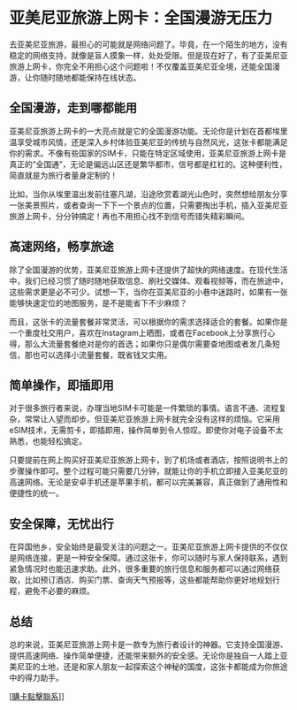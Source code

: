 # 亚美尼亚旅游上网卡：全国漫游无压力

去亚美尼亚旅游，最担心的可能就是网络问题了。毕竟，在一个陌生的地方，没有稳定的网络支持，就像是盲人摸象一样，处处受限。但是现在好了，有了亚美尼亚旅游上网卡，你完全不用担心这个问题啦！不仅覆盖亚美尼亚全境，还能全国漫游，让你随时随地都能保持在线状态。

## 全国漫游，走到哪都能用

亚美尼亚旅游上网卡的一大亮点就是它的全国漫游功能。无论你是计划在首都埃里温享受城市风情，还是深入乡村体验亚美尼亚的传统与自然风光，这张卡都能满足你的需求。不像有些国家的SIM卡，只能在特定区域使用，亚美尼亚旅游上网卡是真正的“全国通”，无论是偏远山区还是繁华都市，信号都是杠杠的。这种便利性，简直就是为旅行者量身定制的！

比如，当你从埃里温出发前往塞凡湖，沿途欣赏着湖光山色时，突然想给朋友分享一张美景照片，或者查询一下下一个景点的位置，只需要掏出手机，插入亚美尼亚旅游上网卡，分分钟搞定！再也不用担心找不到信号而错失精彩瞬间。

## 高速网络，畅享旅途

除了全国漫游的优势，亚美尼亚旅游上网卡还提供了超快的网络速度。在现代生活中，我们已经习惯了随时随地获取信息、刷社交媒体、观看视频等，而在旅途中，这些需求更是必不可少。试想一下，当你在亚美尼亚的小巷中迷路时，如果有一张能够快速定位的地图服务，是不是能省下不少麻烦？

而且，这张卡的流量套餐非常灵活，可以根据你的需求选择适合的套餐。如果你是一个重度社交用户，喜欢在Instagram上晒图，或者在Facebook上分享旅行心得，那么大流量套餐绝对是你的首选；如果你只是偶尔需要查地图或者发几条短信，那也可以选择小流量套餐，既省钱又实用。

## 简单操作，即插即用

对于很多旅行者来说，办理当地SIM卡可能是一件繁琐的事情。语言不通、流程复杂，常常让人望而却步。但亚美尼亚旅游上网卡就完全没有这样的烦恼。它采用eSIM技术，无需剪卡，即插即用，操作简单到令人惊叹。即使你对电子设备不太熟悉，也能轻松搞定。

只要提前在网上购买好亚美尼亚旅游上网卡，到了机场或者酒店，按照说明书上的步骤操作即可。整个过程可能只需要几分钟，就能让你的手机立即接入亚美尼亚的高速网络。无论是安卓手机还是苹果手机，都可以完美兼容，真正做到了通用性和便捷性的统一。

## 安全保障，无忧出行

在异国他乡，安全始终是最受关注的问题之一。亚美尼亚旅游上网卡提供的不仅仅是网络连接，更是一种安全保障。通过这张卡，你可以随时与家人保持联系，遇到紧急情况时也能迅速求助。此外，很多重要的旅行信息和服务都可以通过网络获取，比如预订酒店、购买门票、查询天气预报等，这些都能帮助你更好地规划行程，避免不必要的麻烦。

## 总结

总的来说，亚美尼亚旅游上网卡是一款专为旅行者设计的神器。它支持全国漫游、提供高速网络、操作简单便捷，还能带来额外的安全感。无论你是独自一人踏上亚美尼亚的土地，还是和家人朋友一起探索这个神秘的国度，这张卡都能成为你旅途中的得力助手。

[[購卡點擊聯系](https://t.me/s/esim1088)]]